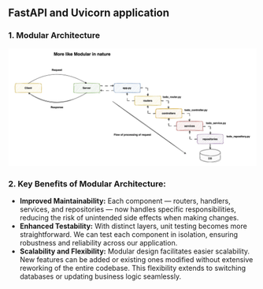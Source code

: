## FastAPI and Uvicorn application
### 1. Modular Architecture
![alt text](./images/image.png)
### 2. Key Benefits of Modular Architecture:
- **Improved Maintainability:** Each component — routers, handlers, services, and repositories — now handles specific responsibilities, reducing the risk of unintended side effects when making changes.
- **Enhanced Testability:** With distinct layers, unit testing becomes more straightforward. We can test each component in isolation, ensuring robustness and reliability across our application.
- **Scalability and Flexibility:** Modular design facilitates easier scalability. New features can be added or existing ones modified without extensive reworking of the entire codebase. This flexibility extends to switching databases or updating business logic seamlessly.